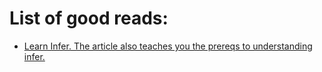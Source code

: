 # List of good reads:
- [Learn Infer. The article also teaches you the prereqs to understanding infer.](https://blog.logrocket.com/understanding-infer-typescript/)